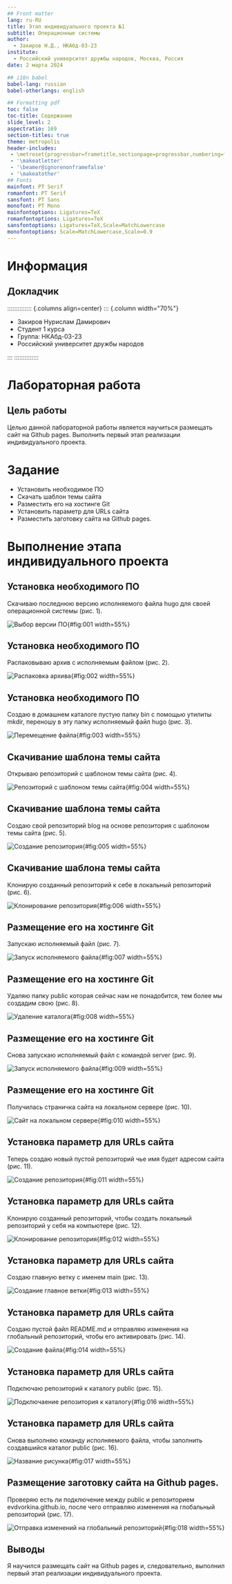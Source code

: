 ```yaml
---
## Front matter
lang: ru-RU
title: Этап индивидуального проекта №1
subtitle: Операционные системы
author:
  - Закиров Н.Д., НКАбд-03-23
institute:
  - Российский университет дружбы народов, Москва, Россия
date: 2 марта 2024

## i18n babel
babel-lang: russian
babel-otherlangs: english

## Formatting pdf
toc: false
toc-title: Содержание
slide_level: 2
aspectratio: 169
section-titles: true
theme: metropolis
header-includes:
 - \metroset{progressbar=frametitle,sectionpage=progressbar,numbering=fraction}
 - '\makeatletter'
 - '\beamer@ignorenonframefalse'
 - '\makeatother'
## Fonts
mainfont: PT Serif
romanfont: PT Serif
sansfont: PT Sans
monofont: PT Mono
mainfontoptions: Ligatures=TeX
romanfontoptions: Ligatures=TeX
sansfontoptions: Ligatures=TeX,Scale=MatchLowercase
monofontoptions: Scale=MatchLowercase,Scale=0.9
---
```


# Информация

## Докладчик

:::::::::::::: {.columns align=center}
::: {.column width="70%"}

  * Закиров Нурислам Дамирович
  * Студент 1 курса
  * Группа: НКАбд-03-23
  * Российский университет дружбы народов
 
:::
::::::::::::::

# Лабораторная работа

## Цель работы

Целью данной лабораторной работы является научиться размещать сайт на Github pages. Выполнить первый этап реализации индивидуального проекта.


# Задание

- Установить необходимое ПО
- Скачать шаблон темы сайта
- Разместить его на хостинге Git
- Установить параметр для URLs сайта
- Разместить заготовку сайта на Github pages.

# Выполнение этапа индивидуального проекта

## Установка необходимого ПО

Скачиваю последнюю версию исполняемого файла hugo для своей операционной системы (рис. 1).

![Выбор версии ПО](image/1.png){#fig:001 width=55%}


## Установка необходимого ПО

Распаковываю архив с исполняемым файлом (рис. 2).

![Распаковка архива](image/2.png){#fig:002 width=55%}

## Установка необходимого ПО

Создаю в домашнем каталоге пустую папку bin с помощью утилиты mkdir, переношу в эту папку исполняемый файл hugo (рис. 3).

![Перемещение файла](image/3.png){#fig:003 width=55%}

## Скачивание шаблона темы сайта

Открываю репозиторий с шаблоном темы сайта (рис. 4).

![Репозиторий с шаблоном темы сайта](image/4.png){#fig:004 width=55%}

## Скачивание шаблона темы сайта

Создаю свой репозиторий blog на основе репозитория с шаблоном темы сайта (рис. 5).

![Создание репозитория](image/5.png){#fig:005 width=55%}

## Скачивание шаблона темы сайта

Клонирую созданный репозиторий к себе в локальный репозиторий (рис. 6).

![Клонирование репозитория](image/6.png){#fig:006 width=55%}

## Размещение его на хостинге Git

Запускаю исполняемый файл (рис. 7).

![Запуск исполняемого файла](image/7.png){#fig:007 width=55%}


## Размещение его на хостинге Git

Удаляю папку public которая сейчас нам не понадобится, тем более мы создадим свою (рис. 8).

![Удаление каталога](image/8.png){#fig:008 width=55%}

## Размещение его на хостинге Git

Снова запускаю исполняемый файл с командой server (рис. 9).

![Запуск исполняемого файла](image/9.png){#fig:009 width=55%}

## Размещение его на хостинге Git

Получилась страничка сайта на локальном сервере (рис. 10).

![Сайт на локальном сервере](image/10.png){#fig:010 width=55%}

## Установка параметр для URLs сайта

Теперь создаю новый пустой репозиторий чье имя будет адресом сайта (рис. 11).

![Создание репозитория](image/11.png){#fig:011 width=55%}

## Установка параметр для URLs сайта

Клонирую созданный репозиторий, чтобы создать локальный репозиторий у себя на компьютере (рис. 12).

![Клонирование репозитория](image/12.png){#fig:012 width=55%}

## Установка параметр для URLs сайта

Создаю главную ветку с именем main (рис. 13).

![Создание главное ветки](image/13.png){#fig:013 width=55%}

## Установка параметр для URLs сайта

Создаю пустой файл README.md и отправляю изменения на глобальный репозиторий, чтобы его активировать (рис. 14).

![Создание файла](image/14.png){#fig:014 width=55%}

## Установка параметр для URLs сайта

Подключаю репозиторий к каталогу public (рис. 15).

![Подключаение репозитория к каталогу](image/15.png){#fig:016 width=55%}

## Установка параметр для URLs сайта

Снова выполняю команду исполняемого файла, чтобы заполнить создавшийся каталог public (рис. 16).

![Название рисунка](image/16.png){#fig:017 width=55%}

## Размещение заготовку сайта на Github pages.

Проверяю есть ли подключение между public и репозиторием evdvorkina.github.io, после чего отправляю изменения на глобальный репозиторий (рис. 17).

![Отправка изменений на глобальный репозиторий](image/17.png){#fig:018 width=55%}

## Выводы

Я научился размещать сайт на Github pages и, следовательно, выполнил первый этап реализации индивидуального проекта.

